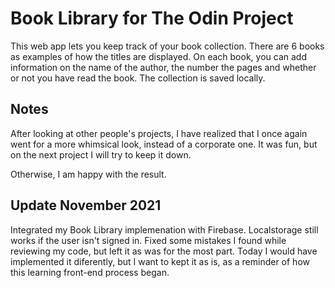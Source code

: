 # Book Library for The Odin Project

This web app lets you keep track of your book collection. There are 6 books as examples of how the titles are displayed. On each book, you can add information on the name of the author, the number the pages and whether or not you have read the book. The collection is saved locally.

## Notes

After looking at other people's projects, I have realized that I once again went for a more whimsical look, instead of a corporate one. It was fun, but on the next project I will try to keep it down.

Otherwise, I am happy with the result.

## Update November 2021

Integrated my Book Library implemenation with Firebase. Localstorage still works if the user isn't signed in. Fixed some mistakes I found while reviewing my code, but left it as was for the most part. Today I would have implemented it diferently, but I want to kept it as is, as a reminder of how this learning front-end process began.
